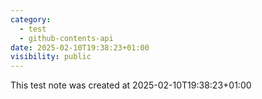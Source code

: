 ```yaml
---
category:
  - test
  - github-contents-api
date: 2025-02-10T19:38:23+01:00
visibility: public
---
```


This test note was created at 2025-02-10T19:38:23+01:00